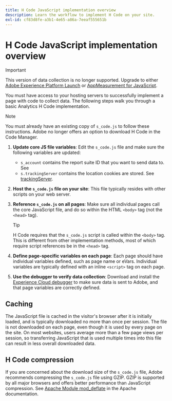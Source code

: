 ```yaml
---
title: H Code JavaScript implementation overview
description: Learn the workflow to implement H Code on your site.
exl-id: cf83d8fe-a3b1-4e65-a86a-7eeaf555651b
---
```

# H Code JavaScript implementation overview

>[!IMPORTANT]
>
>This version of data collection is no longer supported. Upgrade to either [Adobe Experience Platform Launch](../../launch/overview.md) or [AppMeasurement for JavaScript](../overview.md).

You must have access to your hosting servers to successfully implement a page with code to collect data. The following steps walk you through a basic Analytics H Code implementation.

>[!NOTE]
>
>You must already have an existing copy of `s_code.js` to follow these instructions. Adobe no longer offers an option to download H Code in the Code Manager.

1. **Update core JS file variables**: Edit the `s_code.js` file and make sure the following variables are updated:
   * `s_account` contains the report suite ID that you want to send data to. See
   * `s.trackingServer` contains the location cookies are stored. See [trackingServer](../../vars/config-vars/trackingserver.md).
1. **Host the `s_code.js` file on your site**: This file typically resides with other scripts on your web server.
1. **Reference `s_code.js` on all pages**: Make sure all individual pages call the core JavaScript file, and do so within the HTML `<body>` tag (not the `<head>` tag).

   >[!TIP]
   >
   >H Code requires that the `s_code.js` script is called within the `<body>` tag. This is different from other implementation methods, most of which require script references be in the `<head>` tag.
1. **Define page-specific variables on each page**: Each page should have individual variables defined, such as page name or eVars. Individual variables are typically defined with an inline `<script>` tag on each page.
1. **Use the debugger to verify data collection**: Download and install the [Experience Cloud debugger](../../validate/debugger.md) to make sure data is sent to Adobe, and that page variables are correctly defined.

## Caching

The JavaScript file is cached in the visitor's browser after it is initially loaded, and is typically downloaded no more than once per session. The file is not downloaded on each page, even though it is used by every page on the site. On most websites, users average more than a few page views per session, so transferring JavaScript that is used multiple times into this file can result in less overall downloaded data.

## H Code compression

If you are concerned about the download size of the `s_code.js` file, Adobe recommends compressing the `s_code.js` file using GZIP. GZIP is supported by all major browsers and offers better performance than JavaScript compression. See [Apache Module mod_deflate](http://httpd.apache.org/docs/current/mod/mod_deflate.html) in the Apache documentation.
